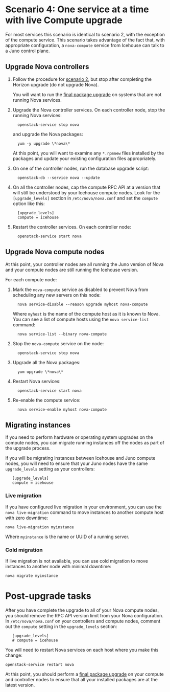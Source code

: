 # Scenario 4: One service at a time with live Compute upgrade

For most services this scenario is identical to scenario 2, with the
exception of the compute service.  This scenario takes advantage of
the fact that, with appropriate configuration, a `nova-compute`
service from Icehouse can talk to a Juno control plane.

## Upgrade Nova controllers

[s2]: upgrade-2.html
[final]: final-package-upgrade.html

1. Follow the procedure for [scenario 2][s2], but stop after completing
   the Horizon upgrade (do not upgrade Nova).

      You will want to run the [final package upgrade][final] on
      systems that are not running Nova services.

1. Upgrade the Nova controller services.  On each controller node,
   stop the running Nova services:

         openstack-service stop nova

     and upgrade the Nova packages:

         yum -y upgrade \*nova\*

     At this point, you will want to examine any `*.rpmnew` files
     installed by the packages and update your existing configuration
     files appropriately.

1. On one of the controller nodes, run the database upgrade script:

         openstack-db --service nova --update

1. On all the controller nodes, cap the compute RPC API at a version
   that will still be understood by your Icehouse compute nodes.  Look
   for the `[upgrade_levels]` section in `/etc/nova/nova.conf` and set
   the `compute` option like this:

         [upgrade_levels]
         compute = icehouse

1. Restart the controller services.  On each controller node:

         openstack-service start nova

## Upgrade Nova compute nodes

At this point, your controller nodes are all running the Juno
version of Nova and your compute nodes are still running the Icehouse
version.

For each compute node:

1. Mark the `nova-compute` service as disabled to prevent Nova from
   scheduling any new servers on this node:

         nova service-disable --reason upgrade myhost nova-compute

     Where `myhost` is the name of the compute host as it is known to
     Nova.  You can see a list of compute hosts using the `nova
     service-list` command:

         nova service-list --binary nova-compute

1. Stop the `nova-compute` service on the node:

         openstack-service stop nova

1. Upgrade all the Nova packages:

         yum upgrade \*nova\*

1. Restart Nova services:

         openstack-service start nova

1. Re-enable the compute service:

         nova service-enable myhost nova-compute

## Migrating instances

If you need to perform hardware or operating system upgrades on the
compute nodes, you can migrate running instances off the nodes as part
of the upgrade process.

If you will be migrating instances between Icehouse and Juno compute
nodes, you will need to ensure that your Juno nodes have the same
`upgrade_levels` setting as your controllers:

       [upgrade_levels]
       compute = icehouse

### Live migration

If you have configured live migration in your environment, you can use
the `nova live-migration` command to move instances to another compute
host with zero downtime:

    nova live-migration myinstance

Where `myinstance` is the name or UUID of a running server.

### Cold migration

If live migration is not available, you can use cold migration to move
instances to another node with minimal downtime:

    nova migrate myinstance

# Post-upgrade tasks

After you have complete the upgrade to all of your Nova compute nodes,
you should remove the RPC API version limit from your Nova
configuration.  In `/etc/nova/nova.conf` on your controllers and
compute nodes, comment out the `compute` setting in the
`upgrade_levels` section:

       [upgrade_levels]
       # compute = icehouse

You will need to restart Nova services on each host where you make
this change:

    openstack-service restart nova

At this point, you should perform a [final package upgrade][final] on
your compute and controller nodes to ensure that all your installed
packages are at the latest version.

